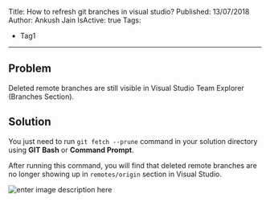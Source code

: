 Title: How to refresh git branches in visual studio?
Published: 13/07/2018
Author: Ankush Jain
IsActive: true
Tags:
  - Tag1
---
## Problem
Deleted remote branches are still visible in Visual Studio Team Explorer (Branches Section).

## Solution
You just need to run `git fetch --prune` command in your solution directory using **GIT Bash** or **Command Prompt**. 

After running this command, you will find that deleted remote branches are no longer showing up in `remotes/origin` section in Visual Studio.

![enter image description here](/img/blogs/how-to-refresh-git-branches-in-visual-studio/update-git-branches-in-visual-studio.png)
                